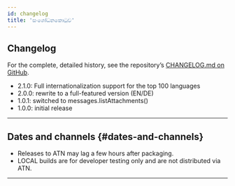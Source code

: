 ```yaml
---
id: changelog
title: 'සංශෝධනකොටුව'
---
```


## Changelog

For the complete, detailed history, see the repository’s
[CHANGELOG.md on GitHub](https://github.com/bitranox/Thunderbird-Reply-with-Attachments/blob/master/CHANGELOG.md).

- 2.1.0: Full internationalization support for the top 100 languages
- 2.0.0: rewrite to a full-featured version (EN/DE)
- 1.0.1: switched to messages.listAttachments()
- 1.0.0: initial release

---

## Dates and channels {#dates-and-channels}

- Releases to ATN may lag a few hours after packaging.
- LOCAL builds are for developer testing only and are not distributed via ATN.

---
